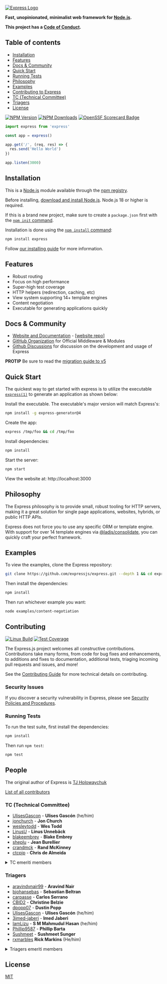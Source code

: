 [![Express Logo](https://i.cloudup.com/zfY6lL7eFa-3000x3000.png)](https://expressjs.com/)

**Fast, unopinionated, minimalist web framework for [Node.js](https://nodejs.org).**

**This project has a [Code of Conduct][].**

## Table of contents

* [Installation](#Installation)
* [Features](#Features)
* [Docs & Community](#docs--community)
* [Quick Start](#Quick-Start)
* [Running Tests](#Running-Tests)
* [Philosophy](#Philosophy)
* [Examples](#Examples)
* [Contributing to Express](#Contributing)
* [TC (Technical Committee)](#tc-technical-committee)
* [Triagers](#triagers)
* [License](#license)

[![NPM Version][npm-version-image]][npm-url]
[![NPM Downloads][npm-downloads-image]][npm-downloads-url]
[![OpenSSF Scorecard Badge][ossf-scorecard-badge]][ossf-scorecard-visualizer]

```js
import express from 'express'

const app = express()

app.get('/', (req, res) => {
  res.send('Hello World')
})

app.listen(3000)
```

## Installation

This is a [Node.js](https://nodejs.org/en/) module available through the
[npm registry](https://www.npmjs.com/).

Before installing, [download and install Node.js](https://nodejs.org/en/download/).
Node.js 18 or higher is required.

If this is a brand new project, make sure to create a `package.json` first with
the [`npm init` command](https://docs.npmjs.com/creating-a-package-json-file).

Installation is done using the
[`npm install` command](https://docs.npmjs.com/getting-started/installing-npm-packages-locally):

```bash
npm install express
```

Follow [our installing guide](https://expressjs.com/en/starter/installing.html)
for more information.

## Features

* Robust routing
* Focus on high performance
* Super-high test coverage
* HTTP helpers (redirection, caching, etc)
* View system supporting 14+ template engines
* Content negotiation
* Executable for generating applications quickly

## Docs & Community

* [Website and Documentation](https://expressjs.com/) - [[website repo](https://github.com/expressjs/expressjs.com)]
* [GitHub Organization](https://github.com/expressjs) for Official Middleware & Modules
* [Github Discussions](https://github.com/expressjs/discussions) for discussion on the development and usage of Express

**PROTIP** Be sure to read the [migration guide to v5](https://expressjs.com/en/guide/migrating-5)

## Quick Start

The quickest way to get started with express is to utilize the executable [
`express(1)`](https://github.com/expressjs/generator) to generate an application as shown below:

Install the executable. The executable's major version will match Express's:

```bash
npm install -g express-generator@4
```

Create the app:

```bash
express /tmp/foo && cd /tmp/foo
```

Install dependencies:

```bash
npm install
```

Start the server:

```bash
npm start
```

View the website at: http://localhost:3000

## Philosophy

The Express philosophy is to provide small, robust tooling for HTTP servers, making
it a great solution for single page applications, websites, hybrids, or public
HTTP APIs.

Express does not force you to use any specific ORM or template engine. With support for over
14 template engines via [@ladjs/consolidate](https://github.com/ladjs/consolidate),
you can quickly craft your perfect framework.

## Examples

To view the examples, clone the Express repository:

```bash
git clone https://github.com/expressjs/express.git --depth 1 && cd express
```

Then install the dependencies:

```bash
npm install
```

Then run whichever example you want:

```bash
node examples/content-negotiation
```

## Contributing

[![Linux Build][github-actions-ci-image]][github-actions-ci-url]
[![Test Coverage][coveralls-image]][coveralls-url]

The Express.js project welcomes all constructive contributions. Contributions take many forms,
from code for bug fixes and enhancements, to additions and fixes to documentation, additional
tests, triaging incoming pull requests and issues, and more!

See the [Contributing Guide](Contributing.md) for more technical details on contributing.

### Security Issues

If you discover a security vulnerability in Express, please see [Security Policies and Procedures](Security.md).

### Running Tests

To run the test suite, first install the dependencies:

```bash
npm install
```

Then run `npm test`:

```bash
npm test
```

## People

The original author of Express is [TJ Holowaychuk](https://github.com/tj)

[List of all contributors](https://github.com/expressjs/express/graphs/contributors)

### TC (Technical Committee)

* [UlisesGascon](https://github.com/UlisesGascon) - **Ulises Gascón** (he/him)
* [jonchurch](https://github.com/jonchurch) - **Jon Church**
* [wesleytodd](https://github.com/wesleytodd) - **Wes Todd**
* [LinusU](https://github.com/LinusU) - **Linus Unnebäck**
* [blakeembrey](https://github.com/blakeembrey) - **Blake Embrey**
* [sheplu](https://github.com/sheplu) - **Jean Burellier**
* [crandmck](https://github.com/crandmck) - **Rand McKinney**
* [ctcpip](https://github.com/ctcpip) - **Chris de Almeida**

<details>
<summary>TC emeriti members</summary>

#### TC emeriti members

* [dougwilson](https://github.com/dougwilson) - **Douglas Wilson**
* [hacksparrow](https://github.com/hacksparrow) - **Hage Yaapa**
* [jonathanong](https://github.com/jonathanong) - **jongleberry**
* [niftylettuce](https://github.com/niftylettuce) - **niftylettuce**
* [troygoode](https://github.com/troygoode) - **Troy Goode**

</details>

### Triagers

* [aravindvnair99](https://github.com/aravindvnair99) - **Aravind Nair**
* [bjohansebas](https://github.com/bjohansebas) - **Sebastian Beltran**
* [carpasse](https://github.com/carpasse) - **Carlos Serrano**
* [CBID2](https://github.com/CBID2) - **Christine Belzie**
* [dpopp07](https://github.com/dpopp07) - **Dustin Popp**
* [UlisesGascon](https://github.com/UlisesGascon) - **Ulises Gascón** (he/him)
* [3imed-jaberi](https://github.com/3imed-jaberi) - **Imed Jaberi**
* [IamLizu](https://github.com/IamLizu) - **S M Mahmudul Hasan** (he/him)
* [Phillip9587](https://github.com/Phillip9587) - **Phillip Barta**
* [Sushmeet](https://github.com/Sushmeet) - **Sushmeet Sunger**
* [rxmarbles](https://github.com/rxmarbles) **Rick Markins** (He/him)

<details>
<summary>Triagers emeriti members</summary>

#### Emeritus Triagers

* [AuggieH](https://github.com/AuggieH) - **Auggie Hudak**
* [G-Rath](https://github.com/G-Rath) - **Gareth Jones**
* [MohammadXroid](https://github.com/MohammadXroid) - **Mohammad Ayashi**
* [NawafSwe](https://github.com/NawafSwe) - **Nawaf Alsharqi**
* [NotMoni](https://github.com/NotMoni) - **Moni**
* [VigneshMurugan](https://github.com/VigneshMurugan) - **Vignesh Murugan**
* [davidmashe](https://github.com/davidmashe) - **David Ashe**
* [digitaIfabric](https://github.com/digitaIfabric) - **David**
* [e-l-i-s-e](https://github.com/e-l-i-s-e) - **Elise Bonner**
* [fed135](https://github.com/fed135) - **Frederic Charette**
* [firmanJS](https://github.com/firmanJS) - **Firman Abdul Hakim**
* [getspooky](https://github.com/getspooky) - **Yasser Ameur**
* [ghinks](https://github.com/ghinks) - **Glenn**
* [ghousemohamed](https://github.com/ghousemohamed) - **Ghouse Mohamed**
* [gireeshpunathil](https://github.com/gireeshpunathil) - **Gireesh Punathil**
* [jake32321](https://github.com/jake32321) - **Jake Reed**
* [jonchurch](https://github.com/jonchurch) - **Jon Church**
* [lekanikotun](https://github.com/lekanikotun) - **Troy Goode**
* [marsonya](https://github.com/marsonya) - **Lekan Ikotun**
* [mastermatt](https://github.com/mastermatt) - **Matt R. Wilson**
* [maxakuru](https://github.com/maxakuru) - **Max Edell**
* [mlrawlings](https://github.com/mlrawlings) - **Michael Rawlings**
* [rodion-arr](https://github.com/rodion-arr) - **Rodion Abdurakhimov**
* [sheplu](https://github.com/sheplu) - **Jean Burellier**
* [tarunyadav1](https://github.com/tarunyadav1) - **Tarun yadav**
* [tunniclm](https://github.com/tunniclm) - **Mike Tunnicliffe**
* [enyoghasim](https://github.com/enyoghasim) - **David Enyoghasim**
* [0ss](https://github.com/0ss) - **Salah**
* [import-brain](https://github.com/import-brain) - **Eric Cheng** (he/him)
* [dakshkhetan](https://github.com/dakshkhetan) - **Daksh Khetan** (he/him)
* [lucasraziel](https://github.com/lucasraziel) - **Lucas Soares Do Rego**
* [mertcanaltin](https://github.com/mertcanaltin) - **Mert Can Altin**

</details>

## License

[MIT](LICENSE)

[coveralls-image]: https://badgen.net/coveralls/c/github/expressjs/express/master

[coveralls-url]: https://coveralls.io/r/expressjs/express?branch=master

[github-actions-ci-image]: https://badgen.net/github/checks/expressjs/express/master?label=CI

[github-actions-ci-url]: https://github.com/expressjs/express/actions/workflows/ci.yml

[npm-downloads-image]: https://badgen.net/npm/dm/express

[npm-downloads-url]: https://npmcharts.com/compare/express?minimal=true

[npm-url]: https://npmjs.org/package/express

[npm-version-image]: https://badgen.net/npm/v/express

[ossf-scorecard-badge]: https://api.scorecard.dev/projects/github.com/expressjs/express/badge

[ossf-scorecard-visualizer]: https://ossf.github.io/scorecard-visualizer/#/projects/github.com/expressjs/express

[Code of Conduct]: https://github.com/expressjs/express/blob/master/Code-Of-Conduct.md
